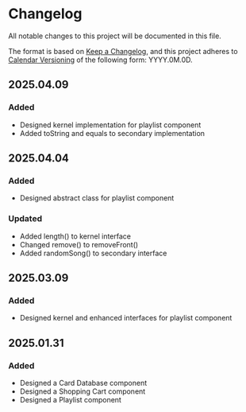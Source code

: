 # Changelog

All notable changes to this project will be documented in this file.

The format is based on [Keep a Changelog](https://keepachangelog.com/en/1.1.0/),
and this project adheres to [Calendar Versioning](https://calver.org/) of
the following form: YYYY.0M.0D.

## 2025.04.09

### Added

- Designed kernel implementation for playlist component
- Added toString and equals to secondary implementation

## 2025.04.04

### Added

- Designed abstract class for playlist component

### Updated

- Added length() to kernel interface
- Changed remove() to removeFront()
- Added randomSong() to secondary interface

## 2025.03.09

### Added

- Designed kernel and enhanced interfaces for playlist component

## 2025.01.31

### Added

- Designed a Card Database component
- Designed a Shopping Cart component
- Designed a Playlist component

